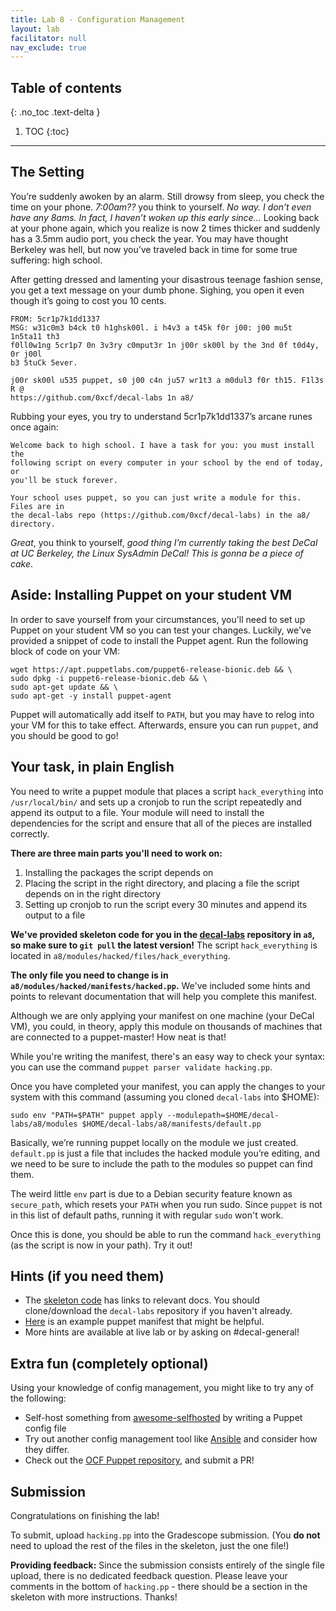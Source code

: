 ```yaml
---
title: Lab 8 - Configuration Management
layout: lab
facilitator: null
nav_exclude: true
---
```


## Table of contents
{: .no_toc .text-delta }

1. TOC
{:toc}

---

## The Setting

You’re suddenly awoken by an alarm. Still drowsy from sleep, you check the time 
on your phone. _7:00am??_ you think to yourself. _No way. I don’t even have any 
8ams. In fact, I haven’t woken up this early since…_ Looking back at your phone 
again, which you realize is now 2 times thicker and suddenly has a 3.5mm audio 
port, you check the year. You may have thought Berkeley was hell, but now you’ve 
traveled back in time for some true suffering: high school.

After getting dressed and lamenting your disastrous teenage fashion sense, you 
get a text message on your dumb phone. Sighing, you open it even though it’s 
going to cost you 10 cents.

```
FROM: 5cr1p7k1dd1337
MSG: w31c0m3 b4ck t0 h1ghsk00l. i h4v3 a t45k f0r j00: j00 mu5t 1n5ta11 th3
f0ll0w1ng 5cr1p7 0n 3v3ry c0mput3r 1n j00r sk00l by the 3nd 0f t0d4y, 0r j00l
b3 5tuCk 5ever.

j00r sk00l u535 puppet, s0 j00 c4n ju57 wr1t3 a m0dul3 f0r th15. F1l3s R @
https://github.com/0xcf/decal-labs 1n a8/
```

Rubbing your eyes, you try to understand 5cr1p7k1dd1337’s arcane runes once again:

```
Welcome back to high school. I have a task for you: you must install the
following script on every computer in your school by the end of today, or
you'll be stuck forever.

Your school uses puppet, so you can just write a module for this. Files are in
the decal-labs repo (https://github.com/0xcf/decal-labs) in the a8/ directory.
```

_Great_, you think to yourself, _good thing I’m currently taking the best DeCal at 
UC Berkeley, the Linux SysAdmin DeCal! This is gonna be a piece of cake_.

## Aside: Installing Puppet on your student VM

In order to save yourself from your circumstances, you'll need to set up Puppet on
your student VM so you can test your changes. Luckily, we've provided a snippet
of code to install the Puppet agent. Run the following block of code on your VM:

```
wget https://apt.puppetlabs.com/puppet6-release-bionic.deb && \
sudo dpkg -i puppet6-release-bionic.deb && \
sudo apt-get update && \
sudo apt-get -y install puppet-agent
```

Puppet will automatically add itself to `PATH`, but you may have to relog into
your VM for this to take effect. Afterwards, ensure you can run `puppet`, 
and you should be good to go!

## Your task, in plain English

You need to write a puppet module that places a script `hack_everything` into 
`/usr/local/bin/` and sets up a cronjob to run the script repeatedly and append 
its output to a file. Your module will need to install the dependencies for the 
script and ensure that all of the pieces are installed correctly.

**There are three main parts you'll need to work on:**

1. Installing the packages the script depends on
1. Placing the script in the right directory, and placing a file the script depends on in the right directory
1. Setting up cronjob to run the script every 30 minutes and append its output to a file

**We've provided skeleton code for you in the [decal-labs](https://github.com/0xcf/decal-labs) repository in `a8`, so make sure
to `git pull` the latest version!** The script `hack_everything` is located in 
`a8/modules/hacked/files/hack_everything`. 

**The only file you need to change is in `a8/modules/hacked/manifests/hacked.pp`.**
We've included some hints and points to relevant documentation that will help you
complete this manifest.

Although we are only applying your manifest on one machine (your DeCal VM), you could,
in theory, apply this module on thousands of machines that are connected to a puppet-master!
How neat is that!

While you're writing the manifest, there's an easy way to check your syntax: you can 
use the command `puppet parser validate hacking.pp`.

Once you have completed your manifest, you can apply the changes to your system
with this command (assuming you cloned `decal-labs` into $HOME):

```
sudo env "PATH=$PATH" puppet apply --modulepath=$HOME/decal-labs/a8/modules $HOME/decal-labs/a8/manifests/default.pp
```

Basically, we’re running puppet locally on the module we just created. 
`default.pp` is just a file that includes the hacked module you’re editing, 
and we need to be sure to include the path to the modules so puppet can find them.

The weird little `env` part is due to a Debian security feature known as `secure_path`,
which resets your `PATH` when you run sudo. Since `puppet` is not in this list of 
default paths, running it with regular `sudo` won't work.

Once this is done, you should be able to run the command `hack_everything` 
(as the script is now in your path). Try it out!

## Hints (if you need them)

- The [skeleton code](https://github.com/0xcf/decal-labs/tree/master/a8) has links to relevant docs. You should clone/download the `decal-labs` repository if you haven't already.
- [Here](https://github.com/ocf/puppet/blob/4e37cbedd228d89bc2f32234dbb4fc54114faa9d/modules/ocf_desktop/manifests/suspend.pp) is an example puppet manifest that might be helpful.
- More hints are available at live lab or by asking on #decal-general! 

## Extra fun (completely optional)

Using your knowledge of config management, you might like to try any of the following:

- Self-host something from [awesome-selfhosted](https://github.com/awesome-selfhosted/awesome-selfhosted) by writing a Puppet config file
- Try out another config management tool like [Ansible](https://www.ansible.com/) and consider how they differ.
- Check out the [OCF Puppet repository](ocf.io/gh/p), and submit a PR!

## Submission

Congratulations on finishing the lab!

To submit, upload `hacking.pp` into the Gradescope submission. (You **do not** need to upload the rest of the files in the skeleton, just the one file!)

**Providing feedback:** Since the submission consists entirely of the single file upload, there is no dedicated feedback question. Please leave your comments in the bottom of `hacking.pp` - there should be a section in the skeleton with more instructions. Thanks!
